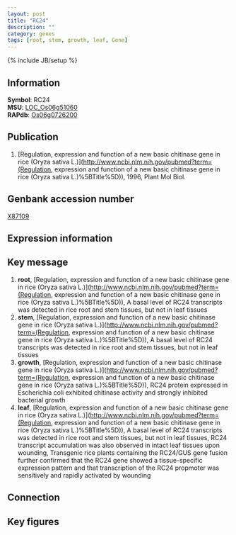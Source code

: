 ```yaml
---
layout: post
title: "RC24"
description: ""
category: genes
tags: [root, stem, growth, leaf, Gene]
---
```

{% include JB/setup %}

## Information
__Symbol__: RC24  
__MSU__: [LOC_Os06g51060](http://rice.plantbiology.msu.edu/cgi-bin/ORF_infopage.cgi?orf=LOC_Os06g51060)  
__RAPdb__: [Os06g0726200](http://rapdb.dna.affrc.go.jp/viewer/gbrowse_details/irgsp1?name=Os06g0726200)  

## Publication
1. [Regulation, expression and function of a new basic chitinase gene in rice (Oryza sativa L.)](http://www.ncbi.nlm.nih.gov/pubmed?term=(Regulation, expression and function of a new basic chitinase gene in rice (Oryza sativa L.)%5BTitle%5D)), 1996, Plant Mol Biol.

## Genbank accession number
[X87109](http://www.ncbi.nlm.nih.gov/nuccore/X87109)

## Expression information

## Key message
1. __root__, [Regulation, expression and function of a new basic chitinase gene in rice (Oryza sativa L.)](http://www.ncbi.nlm.nih.gov/pubmed?term=(Regulation, expression and function of a new basic chitinase gene in rice (Oryza sativa L.)%5BTitle%5D)),  A basal level of RC24 transcripts was detected in rice root and stem tissues, but not in leaf tissues
2. __stem__, [Regulation, expression and function of a new basic chitinase gene in rice (Oryza sativa L.)](http://www.ncbi.nlm.nih.gov/pubmed?term=(Regulation, expression and function of a new basic chitinase gene in rice (Oryza sativa L.)%5BTitle%5D)),  A basal level of RC24 transcripts was detected in rice root and stem tissues, but not in leaf tissues
3. __growth__, [Regulation, expression and function of a new basic chitinase gene in rice (Oryza sativa L.)](http://www.ncbi.nlm.nih.gov/pubmed?term=(Regulation, expression and function of a new basic chitinase gene in rice (Oryza sativa L.)%5BTitle%5D)),  RC24 protein expressed in Escherichia coli exhibited chitinase activity and strongly inhibited bacterial growth
4. __leaf__, [Regulation, expression and function of a new basic chitinase gene in rice (Oryza sativa L.)](http://www.ncbi.nlm.nih.gov/pubmed?term=(Regulation, expression and function of a new basic chitinase gene in rice (Oryza sativa L.)%5BTitle%5D)),  A basal level of RC24 transcripts was detected in rice root and stem tissues, but not in leaf tissues, RC24 transcript accumulation was also observed in intact leaf tissues upon wounding, Transgenic rice plants containing the RC24/GUS gene fusion further confirmed that the RC24 gene showed a tissue-specific expression pattern and that transcription of the RC24 propmoter was sensitively and rapidly activated by wounding

## Connection

## Key figures


